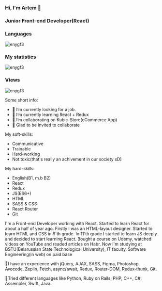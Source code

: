 ### Hi, I'm Artem 👋
### Junior Front-end Developer(React)

 
### Languages 
<p align="left"><img src="https://github-readme-stats.vercel.app/api/top-langs/?username=enygf3&layout=compact&theme=tokyonight" alt="enygf3"/></p> 

### My statistics 
<p align="left"><img src="https://github-readme-stats.vercel.app/api?username=enygf3&show_icons=true&theme=tokyonight" alt="enygf3"/></p> 
<!--radical, merko, tokyonight--> 
 
### Views 
<p align="left"><img src="https://komarev.com/ghpvc/?username=enygf3" alt="enygf3"/></p> 
<!--radical, merko, tokyonight-->


Some short info:

- 🔭 I’m currently looking for a job. 
- 🌱 I’m currently learning React + Redux
- 👯 I’m collaborating on Kubic-Store(eCommerce App)
- 💫 Glad to be invited to collaborate

My soft-skills:
- Communicative
- Trainable
- Hard-working
- Not toxic(that's really an achivement in our society xD)

My hard-skills:
- English(B1, m.b B2)
- React
- Redux
- JS(ES6+)
- HTML
- SASS & CSS
- React Router
- Git

I'm a Front-end Developer working with React. Started to learn React for about a half of year ago.
Firstly I was an HTML-layout designer. Started to learn HTML and CSS in 9'th grade.
In 11'th grade I started to learn JS deeply and decided to start learning React.
Bought a course on Udemy, watched videos on YouTube and readed articles on Habr.
Now I'm studying at BSTU(Belarussian State Technological University), IT faculty, Software Engineering(in web) on paid base

🔬I have an experience with jQuery, AJAX, SASS, Figma, Photoshop, Avocode, Zeplin, Fetch, async/await, Redux, Router-DOM, Redux-thunk, Git.

🤖Tried different languages like Python, Ruby on Rails, PHP, C++, C#, Assembler, Swift, Java.
